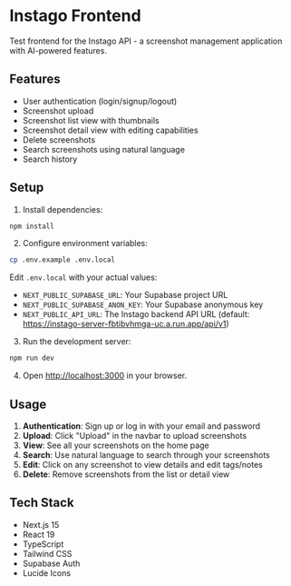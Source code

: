 # Instago Frontend

Test frontend for the Instago API - a screenshot management application with AI-powered features.

## Features

- User authentication (login/signup/logout)
- Screenshot upload
- Screenshot list view with thumbnails
- Screenshot detail view with editing capabilities
- Delete screenshots
- Search screenshots using natural language
- Search history

## Setup

1. Install dependencies:
```bash
npm install
```

2. Configure environment variables:
```bash
cp .env.example .env.local
```

Edit `.env.local` with your actual values:
- `NEXT_PUBLIC_SUPABASE_URL`: Your Supabase project URL
- `NEXT_PUBLIC_SUPABASE_ANON_KEY`: Your Supabase anonymous key
- `NEXT_PUBLIC_API_URL`: The Instago backend API URL (default: https://instago-server-fbtibvhmga-uc.a.run.app/api/v1)

3. Run the development server:
```bash
npm run dev
```

4. Open [http://localhost:3000](http://localhost:3000) in your browser.

## Usage

1. **Authentication**: Sign up or log in with your email and password
2. **Upload**: Click "Upload" in the navbar to upload screenshots
3. **View**: See all your screenshots on the home page
4. **Search**: Use natural language to search through your screenshots
5. **Edit**: Click on any screenshot to view details and edit tags/notes
6. **Delete**: Remove screenshots from the list or detail view

## Tech Stack

- Next.js 15
- React 19
- TypeScript
- Tailwind CSS
- Supabase Auth
- Lucide Icons